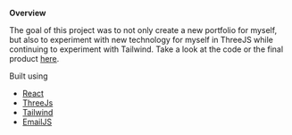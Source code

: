 **Overview**

The goal of this project was to not only create a new portfolio for myself, but also to experiment with new technology for myself in ThreeJS while continuing to experiment with Tailwind. Take a look at the code or the final product [here](http://tainerasmussen.com).

Built using
- [React](https://beta.reactjs.org/learn)
- [ThreeJs](https://docs.pmnd.rs/react-three-fiber/getting-started/introduction)
- [Tailwind](https://tailwindcss.com/docs/installation)
- [EmailJS](https://www.emailjs.com/docs/introduction/how-does-emailjs-work/)

